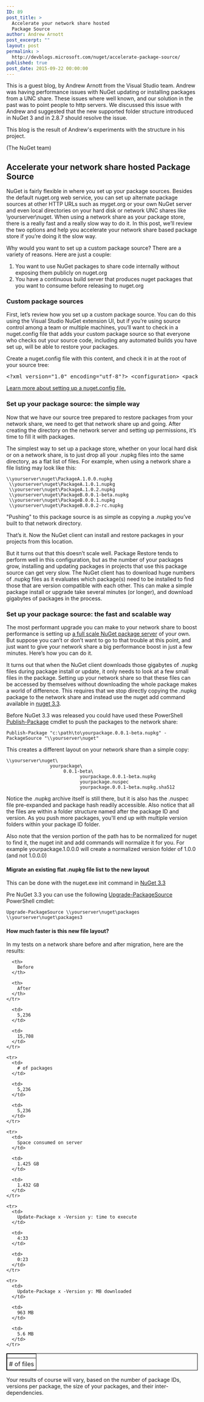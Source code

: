 ```yaml
---
ID: 89
post_title: >
  Accelerate your network share hosted
  Package Source
author: Andrew Arnott
post_excerpt: ""
layout: post
permalink: >
  http://devblogs.microsoft.com/nuget/accelerate-package-source/
published: true
post_date: 2015-09-22 00:00:00
---
```

This is a guest blog, by Andrew Arnott from the Visual Studio team. Andrew was having performance issues with NuGet updating or installing packages from a UNC share. These issues where well known, and our solution in the past was to point people to http servers. We discussed this issue with Andrew and suggested that the new supported folder structure introduced in NuGet 3 and in 2.8.7 should resolve the issue.

This blog is the result of Andrew's experiments with the structure in his project.

(The NuGet team)

## Accelerate your network share hosted Package Source

NuGet is fairly flexible in where you set up your package sources. Besides the default nuget.org web service, you can set up alternate package sources at other HTTP URLs such as myget.org or your own NuGet server and even local directories on your hard disk or network UNC shares like \yourserver\nuget. When using a network share as your package store, there is a really fast and a really slow way to do it. In this post, we’ll review the two options and help you accelerate your network share based package store if you’re doing it the slow way.

Why would you want to set up a custom package source? There are a variety of reasons. Here are just a couple:

1.  You want to use NuGet packages to share code internally without exposing them publicly on nuget.org
2.  You have a continuous build server that produces nuget packages that you want to consume before releasing to nuget.org

### Custom package sources

First, let’s review how you set up a custom package source. You can do this using the Visual Studio NuGet extension UI, but if you’re using source control among a team or multiple machines, you’ll want to check in a nuget.config file that adds your custom package source so that everyone who checks out your source code, including any automated builds you have set up, will be able to restore your packages.

Create a nuget.config file with this content, and check it in at the root of your source tree:

<pre>&lt;?xml version="1.0" encoding="utf-8"?&gt; &lt;configuration&gt; &lt;packageSources&gt; &lt;add key="YourServer" value="\\yourserver\NuGet" /&gt; &lt;/packageSources&gt; &lt;/configuration&gt;</pre>

[Learn more about setting up a nuget.config file.][1]

### Set up your package source: the simple way

Now that we have our source tree prepared to restore packages from your network share, we need to get that network share up and going. After creating the directory on the network server and setting up permissions, it’s time to fill it with packages.

The simplest way to set up a package store, whether on your local hard disk or on a network share, is to just drop all your .nupkg files into the same directory, as a flat list of files. For example, when using a network share a file listing may look like this:

    \\yourserver\nuget\PackageA.1.0.0.nupkg 
     \\yourserver\nuget\PackageA.1.0.1.nupkg 
     \\yourserver\nuget\PackageA.1.0.2.nupkg 
     \\yourserver\nuget\PackageB.0.0.1-beta.nupkg 
     \\yourserver\nuget\PackageB.0.0.1.nupkg 
     \\yourserver\nuget\PackageB.0.0.2-rc.nupkg

"Pushing" to this package source is as simple as copying a .nupkg you’ve built to that network directory.

That’s it. Now the NuGet client can install and restore packages in your projects from this location.

But it turns out that this doesn’t scale well. Package Restore tends to perform well in this configuration, but as the number of your packages grow, installing and updating packages in projects that use this package source can get very slow. The NuGet client has to download huge numbers of .nupkg files as it evaluates which package(s) need to be installed to find those that are version compatible with each other. This can make a simple package install or upgrade take several minutes (or longer), and download gigabytes of packages in the process.

### Set up your package source: the fast and scalable way

The most performant upgrade you can make to your network share to boost performance is setting up [a full scale NuGet package server][2] of your own. But suppose you can’t or don’t want to go to that trouble at this point, and just want to give your network share a big performance boost in just a few minutes. Here’s how you can do it.

It turns out that when the NuGet client downloads those gigabytes of .nupkg files during package install or update, it only needs to look at a few small files in the package. Setting up your network share so that these files can be accessed by themselves without downloading the whole package makes a world of difference. This requires that we stop directly copying the .nupkg package to the network share and instead use the nuget add command available in [nuget 3.3][3].

Before NuGet 3.3 was released you could have used these PowerShell [Publish-Package][4] cmdlet to push the packages to the network share:

<pre><code class="language-powershell">Publish-Package "c:\path\to\yourpackage.0.0.1-beta.nupkg" -PackageSource "\\yourserver\nuget"</code></pre>

This creates a different layout on your network share than a simple copy:

    \\yourserver\nuget\ 
                    yourpackage\ 
                         0.0.1-beta\ 
                               yourpackage.0.0.1-beta.nupkg 
                               yourpackage.nuspec 
                               yourpackage.0.0.1-beta.nupkg.sha512

Notice the .nupkg archive itself is still there, but it is also has the .nuspec file pre-expanded and package hash readily accessible. Also notice that all the files are within a folder structure named after the package ID and version. As you push more packages, you'll end up with multiple version folders within your package ID folder.

Also note that the version portion of the path has to be normalized for nuget to find it, the nuget init and add commands will normalize it for you. For example yourpackage.1.0.0.0 will create a normalized version folder of 1.0.0 (and not 1.0.0.0)

#### Migrate an existing flat .nupkg file list to the new layout

This can be done with the nuget.exe init command in [NuGet 3.3][3]

Pre NuGet 3.3 you can use the following [Upgrade-PackageSource][4] PowerShell cmdlet:

<pre><code class="language-powershell">Upgrade-PackageSource \\yourserver\nuget\packages \\yourserver\nuget\packages3</code></pre>

#### How much faster is this new file layout?

In my tests on a network share before and after migration, here are the results:

<style>
  table, th, td { border: 1px solid black; border-collapse: collapse; } th, td { padding: 5px; }
</style>

<table>
  <thead>
    <tr>
      <th>
      </th>
      
      <th>
        Before
      </th>
      
      <th>
        After
      </th>
    </tr>
  </thead>
  
  <tbody>
    <tr>
      <td>
        # of files
      </td>
      
      <td>
        5,236
      </td>
      
      <td>
        15,708
      </td>
    </tr>
    
    <tr>
      <td>
        # of packages
      </td>
      
      <td>
        5,236
      </td>
      
      <td>
        5,236
      </td>
    </tr>
    
    <tr>
      <td>
        Space consumed on server
      </td>
      
      <td>
        1.425 GB
      </td>
      
      <td>
        1.432 GB
      </td>
    </tr>
    
    <tr>
      <td>
        Update-Package x -Version y: time to execute
      </td>
      
      <td>
        4:33
      </td>
      
      <td>
        0:23
      </td>
    </tr>
    
    <tr>
      <td>
        Update-Package x -Version y: MB downloaded
      </td>
      
      <td>
        963 MB
      </td>
      
      <td>
        5.6 MB
      </td>
    </tr>
  </tbody>
</table>

Your results of course will vary, based on the number of package IDs, versions per package, the size of your packages, and their inter-dependencies.

 [1]: http://docs.nuget.org/consume/nuget-config-file
 [2]: http://docs.nuget.org/create/hosting-your-own-nuget-feeds#creating-remote-feeds
 [3]: https://dist.nuget.com/index.html
 [4]: https://gist.github.com/AArnott/45d884642684046c81cb